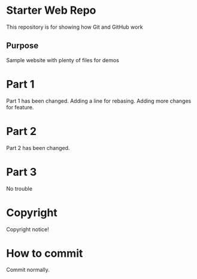# Starter Web Repo

This repository is for showing how Git and GitHub work

## Purpose

Sample website with plenty of files for demos

# Part 1

Part 1 has been changed.
Adding a line for rebasing. Adding more changes for feature.

# Part 2

Part 2 has been changed.

# Part 3
No trouble

# Copyright

Copyright notice!

# How to commit

Commit normally.